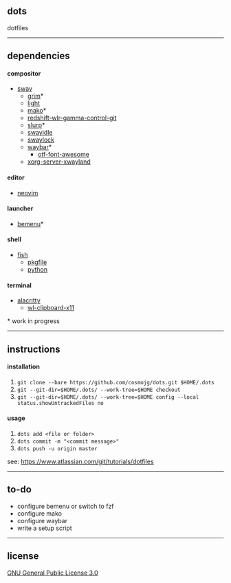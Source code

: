 ## dots
dotfiles

---

## dependencies
#### compositor
* [sway](https://wiki.archlinux.org/index.php/Sway)
    * [grim](https://github.com/emersion/grim)*
    * [light](https://wiki.archlinux.org/index.php?title=Light)
    * [mako](https://github.com/emersion/mako)*
    * [redshift-wlr-gamma-control-git](https://wiki.archlinux.org/index.php/Redshift)
    * [slurp](https://github.com/emersion/slurp)*
    * [swayidle](https://github.com/swaywm/swayidle)
    * [swaylock](https://github.com/swaywm/swaylock)
    * [waybar](https://github.com/Alexays/Waybar)*
        * [otf-font-awesome](https://github.com/FortAwesome/Font-Awesome)
    * [xorg-server-xwayland](https://wiki.archlinux.org/index.php/Wayland#XWayland)

#### editor
* [neovim](https://wiki.archlinux.org/index.php/Neovim)

#### launcher
* [bemenu](https://github.com/Cloudef/bemenu)*

#### shell
* [fish](https://wiki.archlinux.org/index.php/Fish)
    * [pkgfile](https://wiki.archlinux.org/index.php/Pkgfile)
    * [python](https://wiki.archlinux.org/index.php/Python)

#### terminal
* [alacritty](https://wiki.archlinux.org/index.php/Alacritty)
    * [wl-clipboard-x11](https://github.com/brunelli/wl-clipboard-x11)

\* work in progress

---

## instructions
#### installation
1. ```git clone --bare https://github.com/cosmojg/dots.git $HOME/.dots```
1. ```git --git-dir=$HOME/.dots/ --work-tree=$HOME checkout```
1. ```git --git-dir=$HOME/.dots/ --work-tree=$HOME config --local status.showUntrackedFiles no```

#### usage
1. ```dots add <file or folder>```
1. ```dots commit -m "<commit message>"```
1. ```dots push -u origin master```

see: https://www.atlassian.com/git/tutorials/dotfiles

---

## to-do
* configure bemenu or switch to fzf
* configure mako
* configure waybar
* write a setup script

---

## license

[GNU General Public License 3.0](LICENSE)
